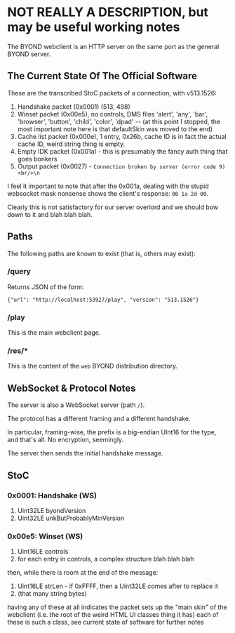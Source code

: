 # NOT REALLY A DESCRIPTION, but may be useful working notes

The BYOND webclient is an HTTP server on the same port as the general BYOND server.

## The Current State Of The Official Software

These are the transcribed StoC packets of a connection, with v513.1526:

1. Handshake packet (0x0001) (513, 498)
2. Winset packet (0x00e5), no controls, DMS files 'alert', 'any', 'bar', 'browser', 'button', 'child', 'color', 'dpad' -- (at this point I stopped, the most important note here is that defaultSkin was moved to the end)
3. Cache list packet (0x000e), 1 entry, 0x26b, cache ID is in fact the actual cache ID, weird string thing is empty.
4. Empty IDK packet (0x001a) - this is presumably the fancy auth thing that goes bonkers
5. Output packet (0x0027) - `Connection broken by server (error code 9)<br/>\n`

I feel it important to note that after the 0x001a, dealing with the stupid websocket mask nonsense shows the client's response: `00 1a 2d 00`.

Clearly this is not satisfactory for our server overlord and we should bow down to it and blah blah blah.

## Paths

The following paths are known to exist (that is, others may exist):

### /query

Returns JSON of the form:

```
{"url": "http://localhost:53927/play", "version": "513.1526"}
```

### /play

This is the main webclient page.

### /res/*

This is the content of the `web` BYOND distribution directory.

## WebSocket & Protocol Notes

The server is also a WebSocket server (path `/`).

The protocol has a different framing and a different handshake.

In particular, framing-wise, the prefix is a big-endian UInt16 for the type,
and that's all. No encryption, seemingly.

The server then sends the initial handshake message.

## StoC

### 0x0001: Handshake (WS)

1. Uint32LE byondVersion
2. Uint32LE unkButProbablyMinVersion

### 0x00e5: Winset (WS)

1. Uint16LE controls
2. for each entry in controls, a complex structure blah blah blah

then, while there is room at the end of the message:

1. Uint16LE strLen - if 0xFFFF, then a Uint32LE comes after to replace it
2. (that many string bytes)

having any of these at all indicates the packet sets up the "main skin" of the webclient
(i.e. the root of the weird HTML UI classes thing it has)
each of these is such a class, see current state of software for further notes

